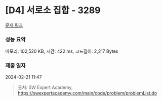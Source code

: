 # [D4] 서로소 집합 - 3289 

[문제 링크](https://swexpertacademy.com/main/code/problem/problemDetail.do?contestProbId=AWBJKA6qr2oDFAWr) 

### 성능 요약

메모리: 102,520 KB, 시간: 422 ms, 코드길이: 2,217 Bytes

### 제출 일자

2024-02-21 11:47



> 출처: SW Expert Academy, https://swexpertacademy.com/main/code/problem/problemList.do